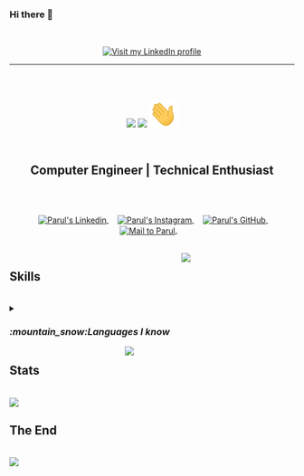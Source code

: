 ### Hi there 👋

<!--
**parul-sangwan15/parul-sangwan15** is a ✨ _special_ ✨ repository because its `README.md` (this file) appears on your GitHub profile.

Here are some ideas to get you started:

- 🔭 I’m currently working on ...
- 🌱 I’m currently learning ...
- 👯 I’m looking to collaborate on ...
- 🤔 I’m looking for help with ...
- 💬 Ask me about ...
- 📫 How to reach me: ...
- 😄 Pronouns: ...
- ⚡ Fun fact: ...
-->

<br>

<!--                                          Banner                          -->
<p align="center">
  <a href="https://www.linkedin.com/in/parul-kumari-8b1855222">
    <img src="https://media.giphy.com/media/v1.Y2lkPTc5MGI3NjExOG03MDlidGYzaGt6Nnc1ZDVqMmE0bnI5YXh0YTg0MTd6ZjM4NGQzaiZlcD12MV9pbnRlcm5hbF9naWZfYnlfaWQmY3Q9Zw/L1R1tvI9svkIWwpVYr/giphy.gif" height="450" alt="Visit my LinkedIn profile"/>
  </a>
</p>

<hr>
<br>

<br>
<!--                                      Welcome message                     -->
<p align="center">
  <img src="https://img.icons8.com/color/2x/developer--v2.gif" width="50px" />
  <img src="https://readme-typing-svg.herokuapp.com?font=Fira+Code&pause=500&random=false&width=435&lines=Hey+there!;I+am+Parul+Kumari;%F0%9F%91%8B+Welcome+to+my+GitHub">
  <img src="https://raw.githubusercontent.com/ABSphreak/ABSphreak/master/gifs/Hi.gif" width="50px">
</p>


<br>

<!--                                          Titles                          -->
<h2 align="center">Computer Engineer | Technical Enthusiast </h2>

<br>

<br>

<!--                                        Social Media                      -->
<p align="center">
  &nbsp;
  &nbsp;
  <a href="https://www.linkedin.com/in/parul-kumari-8b1855222" target="blank">
    <img align="center" src="https://img.shields.io/badge/linkedin-%230077B5.svg?style=for-the-badge&logo=linkedin&logoColor=white" alt="Parul's Linkedin"/>
<!--     <img align="center" src="https://img.icons8.com/color/2x/linkedin-circled--v3.gif" alt="Parul's Linkedin" height="50" width="50" /> -->
  </a>
  &nbsp;
  &nbsp;
  <a href="https://www.instagram.com/parul_sangwan15/#" target="blank">
    <img align="center" src="https://img.shields.io/badge/Instagram-%23E4405F.svg?style=for-the-badge&logo=instagram&logoColor=white" alt="Parul's Instagram"/>
<!--     <img align="center" src="https://img.icons8.com/color/2x/facebook-circled--v2.gif" alt="Parul's Instagram" height="50" width="50" /> -->
  </a>
  &nbsp;
  &nbsp;
  <a href="https://github.com/parul-sangwan15" target="blank">
    <img align="center" src="https://img.shields.io/badge/github-%23121011.svg?style=for-the-badge&logo=github&logoColor=white" alt="Parul's GitHub"/>
<!--     <img align="center" src="https://img.icons8.com/color/2x/internet--v2.gif" alt="Parul's GitHub" height="50" width="50" /> -->
  </a>
  &nbsp;
  &nbsp;
  <a href = "mailto: parul.sangwan1501@gmail.com">
    <img align="center" src="https://img.shields.io/badge/Gmail-D14836?style=for-the-badge&logo=gmail&logoColor=white" alt="Mail to Parul"/>
<!--     <img align="center" src="https://img.icons8.com/color/2x/gmail--v2.gif" alt="Write an email to Parul" height="50" width="50" /> -->
  </a>
  &nbsp;
  &nbsp;
</p>

<br>


<!--                                     Skills section                        -->

<img align="right" src="https://monophy.com/media/QYSag6x86oZhG2KcFQ/monophy.gif" width="200px">
<h2>Skills</h2>
<br>
  <details>
  <summary><h3 align="left"><i>:mountain_snow:Languages I know</i></h3></summary>
    <p align="left">
      &nbsp;&nbsp;
      <img src="https://cdn.jsdelivr.net/gh/devicons/devicon/icons/java/java-original-wordmark.svg" height="70" width="70"/>
  <!--     <img src="https://img.icons8.com/color/2x/java-coffee-cup-logo--v2.gif" height="40" width="40" /> -->
      &nbsp;
      &nbsp;
      <img src="https://cdn.jsdelivr.net/gh/devicons/devicon/icons/cplusplus/cplusplus-original.svg" height="70" width="70"/>
  <!--     <img src="https://img.icons8.com/color/2x/c-plus-plus-logo.png" height="40" width="40" /> -->
      &nbsp;
      &nbsp;
      <img src="https://cdn.jsdelivr.net/gh/devicons/devicon/icons/python/python-original-wordmark.svg" height="70" width="70"/>
  <!--     <img src="https://img.icons8.com/color/2x/python--v2.gif" height="40" width="40" /> -->
      &nbsp;
      &nbsp;
      <img src="https://cdn.jsdelivr.net/gh/devicons/devicon/icons/dart/dart-original-wordmark.svg" height="70" width="70"/>
  <!--     <img src="https://img.icons8.com/color/2x/dart.png" height="40" width="40" /> -->
      &nbsp;&nbsp;
    </p>
  </details>

<!--                                     Stats section                        -->

<img align="right" src="https://growthgate.com/wp-content/uploads/2019/09/animat-linechart-color.gif" width="300px">
<h2>Stats</h2>
<br>
<img align="center" src="https://github-readme-streak-stats.herokuapp.com?user=parul-sangwan15&theme=dark&hide_border=true&date_format=M%20j%5B%2C%20Y%5D&ring=1588DDD3&stroke=1588DDD3&fire=B37920&currStreakNum=B37920&sideNums=B37920&currStreakLabel=B37920&sideLabels=77A2B5">

<br>
<h2>The End</h2>
<br>
<img src="https://i.gifer.com/4Cb2.gif" width="500px">

